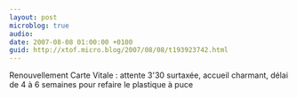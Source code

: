 ```yaml
---
layout: post
microblog: true
audio: 
date: 2007-08-08 01:00:00 +0100
guid: http://xtof.micro.blog/2007/08/08/t193923742.html
---
```

Renouvellement Carte Vitale : attente 3'30 surtaxée, accueil charmant, délai de 4 à 6 semaines pour refaire le plastique à puce
